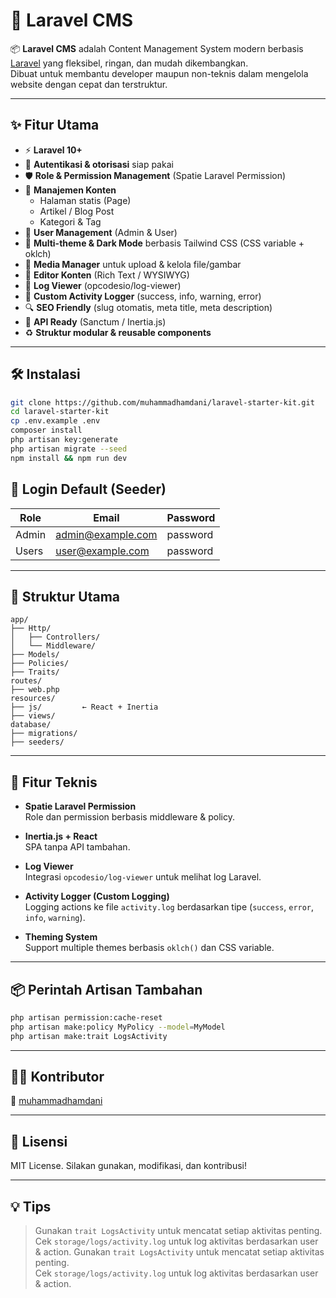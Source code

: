 # 📰 Laravel CMS

📦 **Laravel CMS** adalah Content Management System modern berbasis [Laravel](https://laravel.com/) yang fleksibel, ringan, dan mudah dikembangkan.  
Dibuat untuk membantu developer maupun non-teknis dalam mengelola website dengan cepat dan terstruktur.

---

## ✨ Fitur Utama

- ⚡ **Laravel 10+**
- 🔐 **Autentikasi & otorisasi** siap pakai
- 🛡️ **Role & Permission Management** (Spatie Laravel Permission)
- 📝 **Manajemen Konten**
  - Halaman statis (Page)
  - Artikel / Blog Post
  - Kategori & Tag
- 👤 **User Management** (Admin & User)
- 🎨 **Multi-theme & Dark Mode** berbasis Tailwind CSS (CSS variable + oklch)
- 📂 **Media Manager** untuk upload & kelola file/gambar
- 📰 **Editor Konten** (Rich Text / WYSIWYG)
- 📜 **Log Viewer** (opcodesio/log-viewer)
- 📝 **Custom Activity Logger** (success, info, warning, error)
- 🔍 **SEO Friendly** (slug otomatis, meta title, meta description)
- 📡 **API Ready** (Sanctum / Inertia.js)
- ♻️ **Struktur modular & reusable components**

---

## 🛠️ Instalasi

```bash
git clone https://github.com/muhammadhamdani/laravel-starter-kit.git
cd laravel-starter-kit
cp .env.example .env
composer install
php artisan key:generate
php artisan migrate --seed
npm install && npm run dev
```

## 🔐 Login Default (Seeder)

| Role     | Email               | Password  |
|----------|---------------------|-----------|
| Admin    | admin@example.com   | password  |
| Users    | user@example.com    | password  |

---

## 🧩 Struktur Utama

```
app/
├── Http/
│   ├── Controllers/
│   └── Middleware/
├── Models/
├── Policies/
├── Traits/
routes/
├── web.php
resources/
├── js/         ← React + Inertia
├── views/
database/
├── migrations/
├── seeders/
```

---

## 🧰 Fitur Teknis

- **Spatie Laravel Permission**  
  Role dan permission berbasis middleware & policy.

- **Inertia.js + React**  
  SPA tanpa API tambahan.

- **Log Viewer**  
  Integrasi `opcodesio/log-viewer` untuk melihat log Laravel.

- **Activity Logger (Custom Logging)**  
  Logging actions ke file `activity.log` berdasarkan tipe (`success`, `error`, `info`, `warning`).

- **Theming System**  
  Support multiple themes berbasis `oklch()` dan CSS variable.

---

## 📦 Perintah Artisan Tambahan

```bash
php artisan permission:cache-reset
php artisan make:policy MyPolicy --model=MyModel
php artisan make:trait LogsActivity
```

---

## 🧑‍💻 Kontributor

👤 [muhammadhamdani](https://github.com/muhammadhamdani)

---

## 📜 Lisensi

MIT License. Silakan gunakan, modifikasi, dan kontribusi!

---

## 💡 Tips

> Gunakan `trait LogsActivity` untuk mencatat setiap aktivitas penting.  
> Cek `storage/logs/activity.log` untuk log aktivitas berdasarkan user & action.
> Gunakan `trait LogsActivity` untuk mencatat setiap aktivitas penting.  
> Cek `storage/logs/activity.log` untuk log aktivitas berdasarkan user & action.
